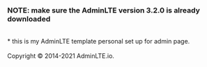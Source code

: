 ### NOTE: make sure the AdminLTE version 3.2.0 is already downloaded
<br>
* this is my AdminLTE template personal set up for admin page.
<br><br>
Copyright © 2014-2021 AdminLTE.io.
